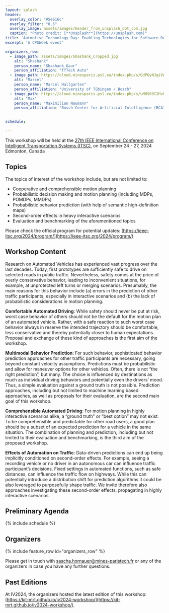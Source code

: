 ```yaml
---
layout: splash
header:
  overlay_color: "#5e616c"
  overlay_filter: "0.5"
  overlay_image: assets/images/header_from_unsplash_dot_com.jpg
  caption: "Photo credit: [**Unsplash**](https://unsplash.com)"
title: 'Autmotive Technology Day: Enabling Technologies for Software-Defined Vehicles'
excerpt: 'A CPSWeek event'

organizers_row:
  - image_path: assets/images/Shashank_Cropped.jpg
    alt: "Shashank"
    person_name: "Shashank Gaur"
    person_affiliation: "TTTech Auto"
  - image_path: https://cloud.minesparis.psl.eu/index.php/s/QdPGyNJqiVWReXo/download
    alt: "Marcel"
    person_name: "Marcel Hallgarten"
    person_affiliation: "University of Tübingen / Bosch"
  - image_path: https://cloud.minesparis.psl.eu/index.php/s/uM0S69C2HvK1P0g/download
    alt: "Max"
    person_name: "Maximilian Naumann"
    person_affiliation: "Bosch Center for Artificial Intelligence (BCAI)"
 

schedule:

---
```


This workshop will be held at the [27th IEEE International Conference on Intelligent Transportation Systems (ITSC)](https://ieee-itsc.org/2024/), on September 24 - 27, 2024
Edmonton, Canada 

## Topics
The topics of interest of the workshop include, but are not limited to:

- Cooperative and comprehensible motion planning 
- Probabilistic decision making and motion planning (including MDPs, POMDPs, MMDPs) 
- Probabilistic behavior prediction (with help of semantic high-definition maps) 
- Second-order effects in heavy interactive scenarios
- Evaluation and benchmarking of the aforementioned topics


Please check the official program for potential updates: [https://ieee-itsc.org/2024/program/](https://ieee-itsc.org/2024/program/)

## Workshop Content

Research on Automated Vehicles has experienced vast progress over the last decades. Today, first prototypes are sufficiently safe to drive on selected roads in public traffic. Nevertheless, safety comes at the price of overly conservative behavior, leading to inconvenient situations, for example, at unprotected left turns or merging scenarios. Presumably, the main reasons for this behavior include (a) errors in the prediction of other traffic participants, especially in interactive scenarios and (b) the lack of probabilistic considerations in motion planning. 


**Comfortable Automated Driving**: While safety should never be put at risk, worst case behavior of others should not be the default for the motion plan of an automated vehicle. Rather, with a safe reaction to such worst case behavior always in reserve the intended trajectory should be comfortable, less conservative and thereby potentially closer to human expectations. Proposal and exchange of these kind of approaches is the first aim of the workshop. 


**Multimodal Behavior Prediction**: For such behavior, sophisticated behavior prediction approaches for other traffic participants are necessary, going beyond constant velocity assumptions. Predictions must be probabilistic and allow for maneuver options for other vehicles. Often, there is not “the right prediction”, but many. The choice is influenced by destinations as much as individual driving behaviors and potentially even the drivers’ mood. Thus, a simple evaluation against a ground truth is not possible. Prediction approaches, including but not limited to machine learning based approaches, as well as proposals for their evaluation, are the second main goal of this workshop.


**Comprehensible Automated Driving**: For motion planning in highly interactive scenarios alike, a “ground truth” or “best option” may not exist. To be comprehensible and predictable for other road users, a good plan should be a subset of an expected prediction for a vehicle in the same situation. The combination of planning and prediction, including but not limited to their evaluation and benchmarking, is the third aim of the proposed workshop.


**Effects of Automation on Traffic**: Data-driven predictions can end up being implicitly conditioned on second-order effects. For example, seeing a recording vehicle or no driver in an autonomous car can influence traffic participant’s decisions. Fixed settings in automated functions, such as safe distances, can influence the traffic flow on highways. While this can potentially introduce a distribution shift for prediction algorithms it could be also leveraged to purposefully shape traffic. We invite therefore also approaches investigating these second-order effects, propagating in highly interactive scenarios.

## Preliminary Agenda
{% include schedule %}

## Organizers
{% include feature_row id="organizers_row" %}


Please get in touch with  [sascha.hornauer@mines-paristech.fr](sascha.hornauer@mines-paristech.fr) or any of the organizers in case you have any further questions.

## Past Editions

At IV2024, the organizers hosted the latest edition of this workshop: [https://kit-mrt.github.io/iv2024-workshop/](https://kit-mrt.github.io/iv2024-workshop/).
